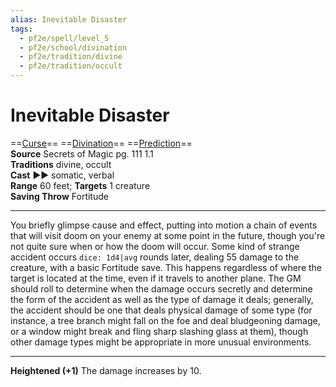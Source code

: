 ```yaml
---
alias: Inevitable Disaster
tags:
  - pf2e/spell/level_5
  - pf2e/school/divination
  - pf2e/tradition/divine
  - pf2e/tradition/occult
---
```


# Inevitable Disaster

==[Curse](Curse.md)== ==[Divination](Divination.md)== ==[Prediction](Prediction.md)==  
__Source__ Secrets of Magic pg. 111 1.1  
**Traditions** divine, occult  
**Cast** ►► somatic, verbal  
**Range** 60 feet; **Targets** 1 creature  
**Saving Throw** Fortitude

---

You briefly glimpse cause and effect, putting into motion a chain of events that will visit doom on your enemy at some point in the future, though you're not quite sure when or how the doom will occur. Some kind of strange accident occurs `dice: 1d4|avg` rounds later, dealing 55 damage to the creature, with a basic Fortitude save. This happens regardless of where the target is located at the time, even if it travels to another plane. The GM should roll to determine when the damage occurs secretly and determine the form of the accident as well as the type of damage it deals; generally, the accident should be one that deals physical damage of some type (for instance, a tree branch might fall on the foe and deal bludgeoning damage, or a window might break and fling sharp slashing glass at them), though other damage types might be appropriate in more unusual environments.

<hr>

**Heightened (+1)** The damage increases by 10.

